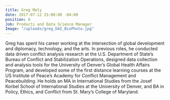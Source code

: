 ```yaml
---
title: Greg Maly
date: 2017-07-12 15:00:00 -04:00
position: 6
Job: Products and Data Science Manager
Image: "/uploads/greg_DAI_BioPhoto.jpg"
---
```


Greg has spent his career working at the intersection of global development and diplomacy, technology, and the arts.  In previous roles, he conducted data driven conflict analysis research at the U.S. Department of State’s Bureau of Conflict and Stabilization Operations, designed data collection and analysis tools for the University of Denver’s Global Health Affairs Program, and developed some of the first distance learning courses at the US Institute of Peace’s Academy for Conflict Management and Peacebuilding. He holds an MA in International Studies from the Josef Korbel School of International Studies at the University of Denver, and BA in Policy, Ethics, and Conflict from St. Mary’s College of Maryland.